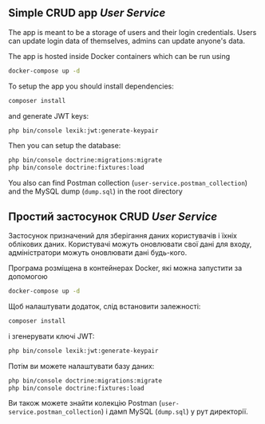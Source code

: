 ## Simple CRUD app *User Service*

The app is meant to be a storage of users and their login credentials.
Users can update login data of themselves, admins can update anyone's data.

The app is hosted inside Docker containers which can be run using
```bash
docker-compose up -d
```

To setup the app you should install dependencies:
```bash
composer install
```
and generate JWT keys:
```bash
php bin/console lexik:jwt:generate-keypair
```

Then you can setup the database:
```bash
php bin/console doctrine:migrations:migrate
php bin/console doctrine:fixtures:load
```

You also can find Postman collection (`user-service.postman_collection`) and the MySQL dump (`dump.sql`) in the root directory

## Простий застосунок CRUD *User Service*

Застосунок призначений для зберігання даних користувачів і їхніх облікових даних.
Користувачі можуть оновлювати свої дані для входу, адміністратори можуть оновлювати дані будь-кого.

Програма розміщена в контейнерах Docker, які можна запустити за допомогою
```bash
docker-compose up -d
```

Щоб налаштувати додаток, слід встановити залежності:
```bash
composer install
```
і згенерувати ключі JWT:
```bash
php bin/console lexik:jwt:generate-keypair
```

Потім ви можете налаштувати базу даних:
```bash
php bin/console doctrine:migrations:migrate
php bin/console doctrine:fixtures:load
```

Ви також можете знайти колекцію Postman (`user-service.postman_collection`) і дамп MySQL (`dump.sql`) у рут директорії.
